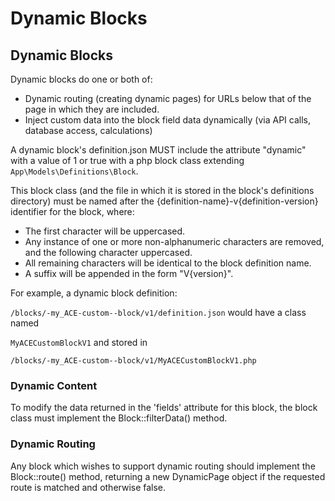 # Dynamic Blocks #

## Dynamic Blocks ##

Dynamic blocks do one or both of:
 * Dynamic routing (creating dynamic pages) for URLs below that of the page in which they are included.
 * Inject custom data into the block field data dynamically (via API calls, database access, calculations)
 
A dynamic block's definition.json MUST include the attribute "dynamic" with a value of 1 or true
with a php block class extending ```App\Models\Definitions\Block```.

This block class (and the file in which it is stored in the block's definitions directory) must be
named after the {definition-name}-v{definition-version} identifier for the block, where:
 * The first character will be uppercased.
 * Any instance of one or more non-alphanumeric characters are removed, and the following character
   uppercased.
 * All remaining characters will be identical to the block definition name.
 * A suffix will be appended in the form "V{version}".
 
For example, a dynamic block definition:
 
 ```/blocks/-my_ACE-custom--block/v1/definition.json``` would have a class
named 

```MyACECustomBlockV1``` and stored in 

```/blocks/-my_ACE-custom--block/v1/MyACECustomBlockV1.php```
   

### Dynamic Content ###

To modify the data returned in the 'fields' attribute for this block, the block class must implement the
Block::filterData() method.

### Dynamic Routing ###

Any block which wishes to support dynamic routing should implement the Block::route() method,
returning a new DynamicPage object if the requested route is matched and otherwise false.


